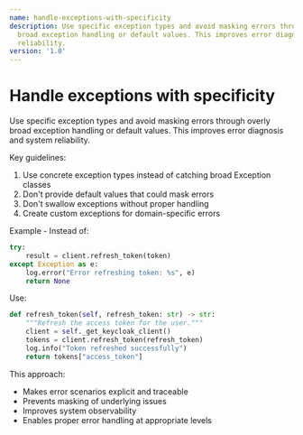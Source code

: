 ```yaml
---
name: handle-exceptions-with-specificity
description: Use specific exception types and avoid masking errors through overly
  broad exception handling or default values. This improves error diagnosis and system
  reliability.
version: '1.0'
---
```

# Handle exceptions with specificity

Use specific exception types and avoid masking errors through overly broad exception handling or default values. This improves error diagnosis and system reliability.

Key guidelines:
1. Use concrete exception types instead of catching broad Exception classes
2. Don't provide default values that could mask errors
3. Don't swallow exceptions without proper handling
4. Create custom exceptions for domain-specific errors

Example - Instead of:
```python
try:
    result = client.refresh_token(token)
except Exception as e:
    log.error("Error refreshing token: %s", e)
    return None
```

Use:
```python
def refresh_token(self, refresh_token: str) -> str:
    """Refresh the access token for the user."""
    client = self._get_keycloak_client()
    tokens = client.refresh_token(refresh_token)
    log.info("Token refreshed successfully")
    return tokens["access_token"]
```

This approach:
- Makes error scenarios explicit and traceable
- Prevents masking of underlying issues
- Improves system observability
- Enables proper error handling at appropriate levels
